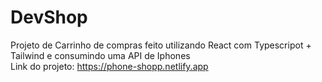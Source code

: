 # DevShop
Projeto de Carrinho de compras feito utilizando React com Typescripot + Tailwind e consumindo uma API de Iphones
<br>
Link do projeto: https://phone-shopp.netlify.app
